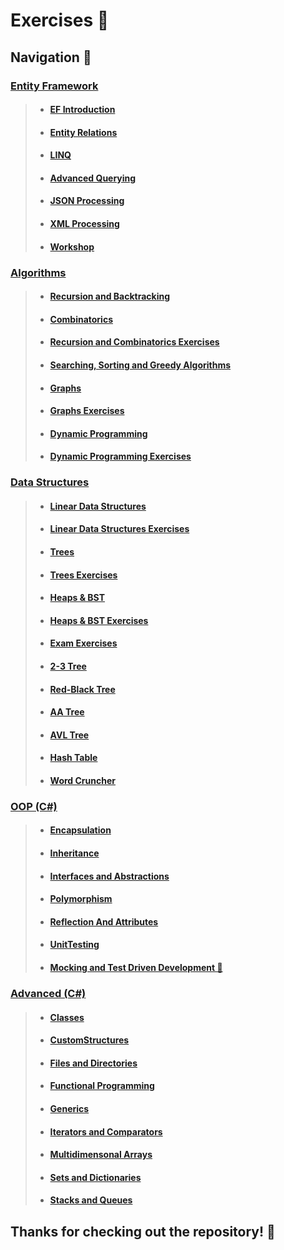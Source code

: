 # Exercises 🧮

## Navigation 🧭

### <a href="https://github.com/viktorgkw/SoftUni/Exercises/tree/main/Entity%20Framework">Entity Framework</a>

> - #### <a href="https://github.com/viktorgkw/SoftUni/Exercises/tree/main/Entity%20Framework/EF%20Introduction">EF Introduction</a>
>
> - #### <a href="https://github.com/viktorgkw/SoftUni/Exercises/tree/main/Entity%20Framework/Entity%20Relations">Entity Relations</a>
>
> - #### <a href="https://github.com/viktorgkw/SoftUni/Exercises/tree/main/Entity%20Framework/LINQ">LINQ</a>
>
> - #### <a href="https://github.com/viktorgkw/SoftUni/Exercises/tree/main/Entity%20Framework/Advanced%20Querying">Advanced Querying</a>
>
> - #### <a href="https://github.com/viktorgkw/SoftUni/Exercises/tree/main/Entity%20Framework/JSON%20Processing">JSON Processing</a>
>
> - #### <a href="https://github.com/viktorgkw/SoftUni/Exercises/tree/main/Entity%20Framework/XML%20Processing">XML Processing</a>
>
> - #### <a href="https://github.com/viktorgkw/SoftUni/Exercises/tree/main/Entity%20Framework/Workshop">Workshop</a>

### <a href="https://github.com/viktorgkw/SoftUni/Exercises/tree/main/Algorithms">Algorithms</a>

> - #### <a href="https://github.com/viktorgkw/SoftUni/Exercises/tree/main/Algorithms/Fundamentals/RecursionAndBacktracking">Recursion and Backtracking</a>
>
> - #### <a href="https://github.com/viktorgkw/SoftUni/Exercises/tree/main/Algorithms/Fundamentals/Combinatorics">Combinatorics</a>
>
> - #### <a href="https://github.com/viktorgkw/SoftUni/Exercises/tree/main/Algorithms/Fundamentals/RecursionAndCombExercises">Recursion and Combinatorics Exercises</a>
>
> - #### <a href="https://github.com/viktorgkw/SoftUni/Exercises/tree/main/Algorithms/Fundamentals/SearchingSortingGreedy">Searching, Sorting and Greedy Algorithms</a>
>
> - #### <a href="https://github.com/viktorgkw/SoftUni/Exercises/tree/main/Algorithms/Fundamentals/GraphsTheory">Graphs</a>
>
> - #### <a href="https://github.com/viktorgkw/SoftUni/Exercises/tree/main/Algorithms/Fundamentals/GraphsTheoryExercises">Graphs Exercises</a>
>
> - #### <a href="https://github.com/viktorgkw/SoftUni/Exercises/tree/main/Algorithms/Fundamentals/DynamicProgramming">Dynamic Programming</a>
>
> - #### <a href="https://github.com/viktorgkw/SoftUni/Exercises/tree/main/Algorithms/Fundamentals/DynamicProgrammingExercises">Dynamic Programming Exercises</a>

### <a href="https://github.com/viktorgkw/SoftUni/Exercises/tree/main/Data%20Structures">Data Structures</a>

> - #### <a href="https://github.com/viktorgkw/SoftUni/Exercises/tree/main/Data%20Structures/Fundamentals/LinearDataStructures">Linear Data Structures</a>
>
> - #### <a href="https://github.com/viktorgkw/SoftUni/Exercises/tree/main/Data%20Structures/Fundamentals/LinearDataStructuresExercise">Linear Data Structures Exercises</a>
>
> - #### <a href="https://github.com/viktorgkw/SoftUni/Exercises/tree/main/Data%20Structures/Fundamentals/Trees">Trees</a>
>
> - #### <a href="https://github.com/viktorgkw/SoftUni/Exercises/tree/main/Data%20Structures/Fundamentals/TreesExercise">Trees Exercises</a>
>
> - #### <a href="https://github.com/viktorgkw/SoftUni/Exercises/tree/main/Data%20Structures/Fundamentals/HeapsAndBinarySearchTree">Heaps & BST</a>
>
> - #### <a href="https://github.com/viktorgkw/SoftUni/Exercises/tree/main/Data%20Structures/Fundamentals/HeapsAndBinarySearchTreeExercises">Heaps & BST Exercises</a>
>
> - #### <a href="https://github.com/viktorgkw/SoftUni/Exercises/tree/main/Data%20Structures/Fundamentals/Exam%20Exercises">Exam Exercises</a>
>
> - #### <a href="https://github.com/viktorgkw/SoftUni/Exercises/tree/main/Data%20Structures/Advanced/Two-Three%20Tree">2-3 Tree</a>
>
> - #### <a href="https://github.com/viktorgkw/SoftUni/Exercises/tree/main/Data%20Structures/Advanced/Red-Black%20Tree">Red-Black Tree</a>
>
> - #### <a href="https://github.com/viktorgkw/SoftUni/Exercises/tree/main/Data%20Structures/Advanced/AA%20Tree">AA Tree</a>
>
> - #### <a href="https://github.com/viktorgkw/SoftUni/Exercises/tree/main/Data%20Structures/Advanced/AVL%20Tree">AVL Tree</a>
>
> - #### <a href="https://github.com/viktorgkw/SoftUni/Exercises/tree/main/Data%20Structures/Advanced/HashTable">Hash Table</a>
>
> - #### <a href="https://github.com/viktorgkw/SoftUni/Exercises/tree/main/Data%20Structures/Advanced/Word%20Cruncher">Word Cruncher</a>

### <a href="https://github.com/viktorgkw/SoftUni/Exercises/tree/main/OOP">OOP (C#)</a>

> - #### <a href="https://github.com/viktorgkw/SoftUni/Exercises/tree/main/OOP/Encapsulation">Encapsulation</a>
>
> - #### <a href="https://github.com/viktorgkw/SoftUni/Exercises/tree/main/OOP/Inheritance">Inheritance</a>
>
> - #### <a href="https://github.com/viktorgkw/SoftUni/Exercises/tree/main/OOP/InterfacesAndAbstractions">Interfaces and Abstractions</a>
>
> - #### <a href="https://github.com/viktorgkw/SoftUni/Exercises/tree/main/OOP/Polymorphism">Polymorphism</a>
>
> - #### <a href="https://github.com/viktorgkw/SoftUni/Exercises/tree/main/OOP/ReflectionAndAttributes">Reflection And Attributes</a>
>
> - #### <a href="https://github.com/viktorgkw/SoftUni/Exercises/tree/main/OOP/UnitTesting">UnitTesting</a>
>
> - #### <a href="https://github.com/viktorgkw/SoftUni/Exercises/tree/main/OOP/MockingAndTestDrivenDevelopment">Mocking and Test Driven Development 🧪</a>

### <a href="https://github.com/viktorgkw/SoftUni/Exercises/tree/main/Advanced">Advanced (C#)</a>

> - #### <a href="https://github.com/viktorgkw/SoftUni/Exercises/tree/main/Advanced/Classes">Classes</a>
>
> - #### <a href="https://github.com/viktorgkw/SoftUni/Exercises/tree/main/Advanced/CustomStructures">CustomStructures</a>
>
> - #### <a href="https://github.com/viktorgkw/SoftUni/Exercises/tree/main/Advanced/FilesAndDirectories">Files and Directories</a>
>
> - #### <a href="https://github.com/viktorgkw/SoftUni/Exercises/tree/main/Advanced/FunctionalProgramming">Functional Programming</a>
>
> - #### <a href="https://github.com/viktorgkw/SoftUni/Exercises/tree/main/Advanced/Generics">Generics</a>
>
> - #### <a href="https://github.com/viktorgkw/SoftUni/Exercises/tree/main/Advanced/IteratorsAndComparators">Iterators and Comparators</a>
>
> - #### <a href="https://github.com/viktorgkw/SoftUni/Exercises/tree/main/Advanced/MultidimensionalArrays">Multidimensonal Arrays</a>
>
> - #### <a href="https://github.com/viktorgkw/SoftUni/Exercises/tree/main/Advanced/SetsAndDictionaries">Sets and Dictionaries</a>
>
> - #### <a href="https://github.com/viktorgkw/SoftUni/Exercises/tree/main/Advanced/StacksAndQueues">Stacks and Queues</a>

## Thanks for checking out the repository! 💚
